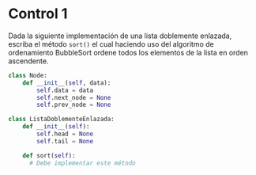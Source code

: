 # Control 1

Dada la siguiente implementación de una lista doblemente enlazada, escriba el método `sort()` el cual haciendo uso del algoritmo de ordenamiento BubbleSort ordene todos los elementos de la lista en orden ascendente.

```python
class Node:
    def __init__(self, data):
        self.data = data
        self.next_node = None
        self.prev_node = None
```

```python
class ListaDoblementeEnlazada:
    def __init__(self):
        self.head = None
        self.tail = None

    def sort(self):
      # Debe implementar este método
```
